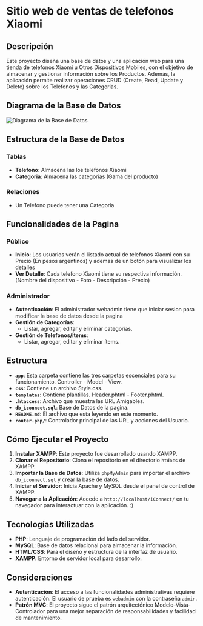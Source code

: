 # Sitio web de ventas de telefonos Xiaomi

## Descripción

Este proyecto diseña una base de datos y una aplicación web para una tienda de telefonos Xiaomi u Otros Dispositivos Mobiles, con el objetivo de almacenar y gestionar información sobre los Productos. Además, la aplicación permite realizar operaciones CRUD (Create, Read, Update y Delete) sobre los Telefonos y las Categorias.

## Diagrama de la Base de Datos

![Diagrama de la Base de Datos](/iConnect/iConnect-Diagrama.jfif)

## Estructura de la Base de Datos

### Tablas

- **Telefono**: Almacena las los telefonos Xiaomi
- **Categoria**: Almacena las categorias (Gama del producto)

### Relaciones

- Un Telefono puede tener una Categoria

## Funcionalidades de la Pagina

### Público

- **Inicio**: Los usuarios verán el listado actual de telefonos Xiaomi con su Precio (En pesos argentinos) y ademas de un botón para visualizar los detalles
- **Ver Detalle**: Cada telefono Xiaomi tiene su respectiva información. (Nombre del dispositivo - Foto - Descripción - Precio)
### Administrador

- **Autenticación**: El administrador webadmin tiene que iniciar sesion para modificar la base de datos desde la pagina
- **Gestión de Categorías**:
  - Listar, agregar, editar y eliminar categorías.
- **Gestión de Telefonos/Ítems**:
  - Listar, agregar, editar y eliminar ítems.

## Estructura

- **`app`**: Esta carpeta contiene las tres carpetas escenciales para su funcionamiento. Controller - Model - View.
- **`css`**: Contiene un archivo Style.css.
- **`templates`**: Contiene plantillas. Header.phtml - Footer.phtml.
- **`.htaccess`**: Archivo que muestra las URL Amigables.
- **`db_iconnect.sql`**: Base de Datos de la pagina.
- **`README.md`**: El archivo que esta leyendo en este momento.
- **`router.php/`**: Controlador principal de las URL y acciones del Usuario.

## Cómo Ejecutar el Proyecto

1. **Instalar XAMPP**: Este proyecto fue desarrollado usando XAMPP.
2. **Clonar el Repositorio**: Clona el repositorio en el directorio `htdocs` de XAMPP.
3. **Importar la Base de Datos**: Utiliza `phpMyAdmin` para importar el archivo `db_iconnect.sql` y crear la base de datos.
4. **Iniciar el Servidor**: Inicia Apache y MySQL desde el panel de control de XAMPP.
5. **Navegar a la Aplicación**: Accede a `http://localhost/iConnect/` en tu navegador para interactuar con la aplicación. :)

## Tecnologías Utilizadas

- **PHP**: Lenguaje de programación del lado del servidor.
- **MySQL**: Base de datos relacional para almacenar la información.
- **HTML/CSS**: Para el diseño y estructura de la interfaz de usuario.
- **XAMPP**: Entorno de servidor local para desarrollo.

## Consideraciones

- **Autenticación**: El acceso a las funcionalidades administrativas requiere autenticación. El usuario de prueba es `webadmin` con la contraseña `admin`.
- **Patrón MVC**: El proyecto sigue el patrón arquitectónico Modelo-Vista-Controlador para una mejor separación de responsabilidades y facilidad de mantenimiento.